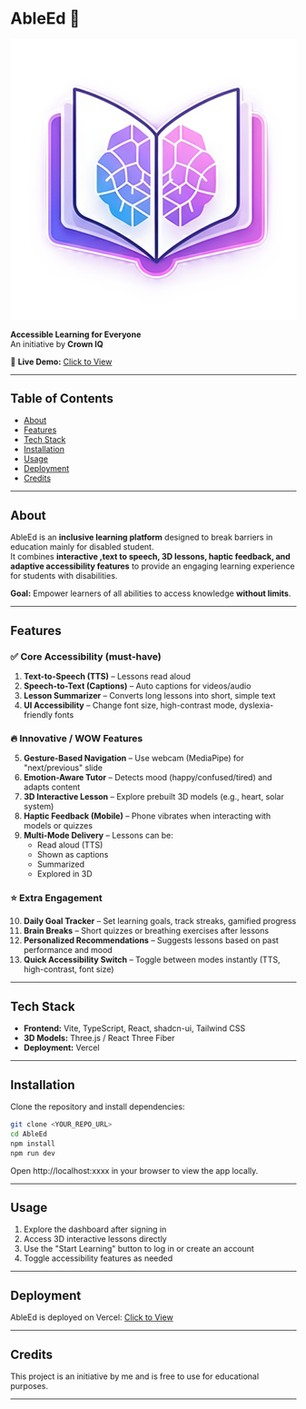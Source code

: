# AbleEd 🚀

![AbleEd Logo](/assets/NoBGlogo.png)

**Accessible Learning for Everyone**  
An initiative by **Crown IQ**

🔗 **Live Demo:** [Click to View](https://able-ed-three.vercel.app)

---

## Table of Contents

- [About](#about)
- [Features](#features)
- [Tech Stack](#tech-stack)
- [Installation](#installation)
- [Usage](#usage)
- [Deployment](#deployment)
- [Credits](#credits)

---

## About

AbleEd is an **inclusive learning platform** designed to break barriers in education mainly for disabled student.  
It combines **interactive ,text to speech, 3D lessons, haptic feedback, and adaptive accessibility features** to provide an engaging learning experience for students with disabilities.

**Goal:** Empower learners of all abilities to access knowledge **without limits**.

---

## Features

### ✅ Core Accessibility (must-have)
1. **Text-to-Speech (TTS)** – Lessons read aloud
2. **Speech-to-Text (Captions)** – Auto captions for videos/audio
3. **Lesson Summarizer** – Converts long lessons into short, simple text
4. **UI Accessibility** – Change font size, high-contrast mode, dyslexia-friendly fonts

### 🔥 Innovative / WOW Features
5. **Gesture-Based Navigation** – Use webcam (MediaPipe) for "next/previous" slide
6. **Emotion-Aware Tutor** – Detects mood (happy/confused/tired) and adapts content
7. **3D Interactive Lesson** – Explore prebuilt 3D models (e.g., heart, solar system)
8. **Haptic Feedback (Mobile)** – Phone vibrates when interacting with models or quizzes
9. **Multi-Mode Delivery** – Lessons can be:
   - Read aloud (TTS)
   - Shown as captions
   - Summarized
   - Explored in 3D

### ⭐ Extra Engagement
10. **Daily Goal Tracker** – Set learning goals, track streaks, gamified progress
11. **Brain Breaks** – Short quizzes or breathing exercises after lessons
12. **Personalized Recommendations** – Suggests lessons based on past performance and mood
13. **Quick Accessibility Switch** – Toggle between modes instantly (TTS, high-contrast, font size)

---

## Tech Stack

- **Frontend:** Vite, TypeScript, React, shadcn-ui, Tailwind CSS
- **3D Models:** Three.js / React Three Fiber
- **Deployment:** Vercel

---

## Installation

Clone the repository and install dependencies:

```bash
git clone <YOUR_REPO_URL>
cd AbleEd
npm install
npm run dev
```

Open http://localhost:xxxx in your browser to view the app locally.

---

## Usage

1. Explore the dashboard after signing in
2. Access 3D interactive lessons directly
3. Use the "Start Learning" button to log in or create an account
4. Toggle accessibility features as needed

---

## Deployment

AbleEd is deployed on Vercel:
[Click to View](https://able-ed-three.vercel.app)

---

## Credits

This project is an initiative by me and is free to use for educational purposes.

---

